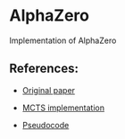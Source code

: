# AlphaZero
Implementation of AlphaZero


## References:
- [Original paper](https://www.nature.com/articles/nature24270.epdf?author_access_token=VJXbVjaSHxFoctQQ4p2k4tRgN0jAjWel9jnR3ZoTv0PVW4gB86EEpGqTRDtpIz-2rmo8-KG06gqVobU5NSCFeHILHcVFUeMsbvwS-lxjqQGg98faovwjxeTUgZAUMnRQ)

- [MCTS implementation](https://jeffbradberry.com/posts/2015/09/intro-to-monte-carlo-tree-search/)

- [Pseudocode](https://github.com/jianpingliu/AlphaZero/blob/master/pseudocode.py#L265)
